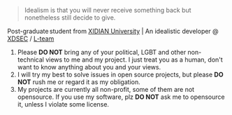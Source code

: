 > Idealism is that you will never receive something back but nonetheless still decide to give.

Post-graduate student from [XIDIAN University](https://www.xidian.edu.cn) | An idealistic developer @ [XDSEC](https://www.xdsec.org) / [L-team](https://l.xdsec.org)

1. Please **DO NOT** bring any of your political, LGBT and other non-technical views to me and my project. I just treat you as a human, don't want to know anything about you and your views.
2. I will try my best to solve issues in open source projects, but please **DO NOT** rush me or regard it as my obligation.
3. My projects are currently all non-profit, some of them are not opensource. If you use my software, plz **DO NOT** ask me to opensource it, unless I violate some license.
